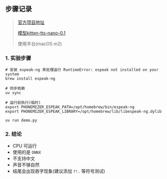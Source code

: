 ## 步骤记录

> [官方项目地址](https://github.com/KittenML/KittenTTS)
> 
> [模型kitten-tts-nano-0.1](https://huggingface.co/KittenML/kitten-tts-nano-0.1)
> 
> 使用平台(macOS m2)



### 1. 实验步骤

```shell
# 安装 espeak-ng 来处理运行 RuntimeError: espeak not installed on your system
brew install espeak-ng

# 同步依赖
uv sync

# 运行前执行(临时)
export PHONEMIZER_ESPEAK_PATH=/opt/homebrew/bin/espeak-ng
export PHONEMIZER_ESPEAK_LIBRARY=/opt/homebrew/lib/libespeak-ng.dylib

uv run demo.py
```

### 2. 结论


- CPU 可运行
- 使用的是 `ONNX`
- 不支持中文
- 声音不够自然
- 结尾会出现吞字现象(建议添加 `?!.` 等符号测试)